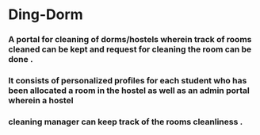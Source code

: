 # Ding-Dorm

### A portal for cleaning of dorms/hostels wherein track of rooms cleaned can be kept and request for cleaning the room can be done .
### It consists of personalized profiles for each student who has been allocated a room in the hostel as well as an admin portal wherein a hostel 
### cleaning manager can keep track of the rooms cleanliness . 


